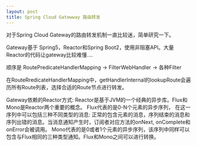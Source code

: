 ```yaml
---
layout: post
title: Spring Cloud Gatewway 路由转发
---
```



对于Spring Cloud Gateway的路由转发机制一直比较迷，简单研究一下。

Gateway基于 Spring5，Reactor和Spring Boot2，使用非阻塞API。大量Reactor的代码让gateway比较难懂....

顺序是 RoutePredicateHandlerMapping -> FilterWebHandler -> 各种Filter

在RouteRredicateHandlerMapping中，getHandlerInternal的lookupRoute会遍历所有Route列表，选择合适的Route节点进行转发。

Gateway依赖的Reactor方式: Reactor是基于JVM的一个经典的异步库。Flux和Mono是Reactor两个重要的概念。
Flux代表的是0-N个元素的异步序列，
在这一序列中可以包括三种不同类型的消息: 正常的包含元素的消息，序列结束的消息和序列出错的消息。当消息通知产生时，订阅者对应方法的onNext, 
onComplete和onError会被调用。
Mono代表的是0或者1个元素的异步序列，该序列中同样可以包含与Flux相同的三种类型通知。Flux和Mono之间可以进行转换。

